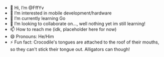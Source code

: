 - 👋 Hi, I’m @FffYv
- 👀 I’m interested in mobile development/hardware
- 🌱 I’m currently learning Go
- 💞️ I’m looking to collaborate on..., well nothing yet im still learning!
- 📫 How to reach me (idk, placeholder here for now)
- 😄 Pronouns: He/Him
- ⚡ Fun fact: Crocodile's tongues are attached to the roof of their mouths, so they can't stick their tongue out. Alligators can though!

<!---
FffYv/FffYv is a ✨ special ✨ repository because its `README.md` (this file) appears on your GitHub profile.
You can click the Preview link to take a look at your changes.
--->
